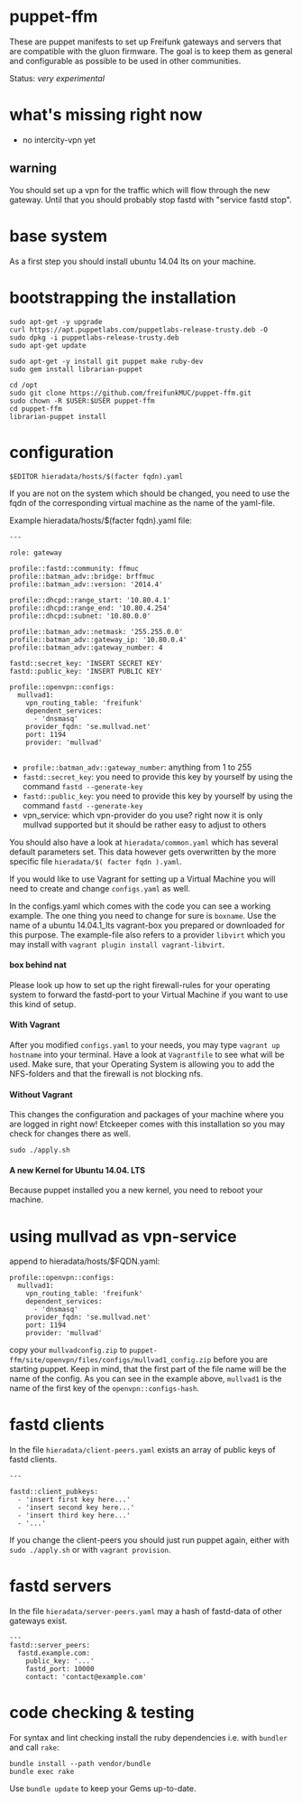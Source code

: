 # puppet-ffm

These are puppet manifests to set up Freifunk gateways and servers that are
compatible with the gluon firmware. The goal is to keep them as general and
configurable as possible to be used in other communities.

Status: *very experimental*

# what's missing right now
- no intercity-vpn yet

## warning
You should set up a vpn for the traffic which will flow through the
new gateway.
Until that you should probably stop fastd with "service fastd stop".

# base system

As a first step you should install ubuntu 14.04 lts on your machine.


# bootstrapping the installation
```
sudo apt-get -y upgrade
curl https://apt.puppetlabs.com/puppetlabs-release-trusty.deb -O
sudo dpkg -i puppetlabs-release-trusty.deb
sudo apt-get update

sudo apt-get -y install git puppet make ruby-dev
sudo gem install librarian-puppet

cd /opt
sudo git clone https://github.com/freifunkMUC/puppet-ffm.git
sudo chown -R $USER:$USER puppet-ffm
cd puppet-ffm
librarian-puppet install
```

# configuration
```
$EDITOR hieradata/hosts/$(facter fqdn).yaml
```

If you are not on the system which should be changed, you need to
use the fqdn of the corresponding virtual machine as the name of
the yaml-file.

Example hieradata/hosts/$(facter fqdn).yaml file:
```
---

role: gateway

profile::fastd::community: ffmuc
profile::batman_adv::bridge: brffmuc
profile::batman_adv::version: '2014.4'

profile::dhcpd::range_start: '10.80.4.1'
profile::dhcpd::range_end: '10.80.4.254'
profile::dhcpd::subnet: '10.80.0.0'

profile::batman_adv::netmask: '255.255.0.0'
profile::batman_adv::gateway_ip: '10.80.0.4'
profile::batman_adv::gateway_number: 4

fastd::secret_key: 'INSERT SECRET KEY'
fastd::public_key: 'INSERT PUBLIC KEY'

profile::openvpn::configs:
  mullvad1:
    vpn_routing_table: 'freifunk'
    dependent_services:
      - 'dnsmasq'
    provider_fqdn: 'se.mullvad.net'
    port: 1194
    provider: 'mullvad'


```

- `profile::batman_adv::gateway_number`: anything from 1 to 255
- `fastd::secret_key`: you need to provide this key by yourself by using
  the command `fastd --generate-key`
- `fastd::public_key`: you need to provide this key by yourself by using
  the command `fastd --generate-key`
- vpn_service: which vpn-provider do you use? right now it is only mullvad
               supported but it should be rather easy to adjust to others


You should also have a look at `hieradata/common.yaml` which has
several default parameters set. This data however gets overwritten
by the more specific file `hieradata/$( facter fqdn ).yaml`.

If you would like to use Vagrant for setting up a Virtual Machine
you will need to create and change `configs.yaml` as well.

In the configs.yaml which comes with the code you can see a working
example. The one thing you need to change for sure is `boxname`.
Use the name of a ubuntu 14.04.1_lts vagrant-box you prepared or
downloaded for this purpose.
The example-file also refers to a provider `libvirt` which you may
install with `vagrant plugin install vagrant-libvirt`.


#### box behind nat
Please look up how to set up the right firewall-rules for your operating
system to forward the fastd-port to your Virtual Machine if you want to
use this kind of setup.


#### With Vagrant
After you modified `configs.yaml` to your needs, you may type
`vagrant up hostname` into your terminal.
Have a look at `Vagrantfile` to see what will be used.
Make sure, that your Operating System is allowing you to add the NFS-folders
and that the firewall is not blocking nfs.


#### Without Vagrant
This changes the configuration and packages of your machine where you
are logged in right now!
Etckeeper comes with this installation so you may check for changes there as well.

```
sudo ./apply.sh
```

#### A new Kernel for Ubuntu 14.04. LTS
Because puppet installed you a new kernel, you need to reboot your machine.


# using mullvad as vpn-service
append to hieradata/hosts/$FQDN.yaml:
```
profile::openvpn::configs:
  mullvad1:
    vpn_routing_table: 'freifunk'
    dependent_services:
      - 'dnsmasq'
    provider_fqdn: 'se.mullvad.net'
    port: 1194
    provider: 'mullvad'
```

copy your `mullvadconfig.zip` to `puppet-ffm/site/openvpn/files/configs/mullvad1_config.zip`
before you are starting puppet. Keep in mind, that the first part of the file name
will be the name of the config. As you can see in the example above, `mullvad1` is the
name of the first key of the `openvpn::configs-hash`.


# fastd clients
In the file `hieradata/client-peers.yaml` exists an array of public keys of
fastd clients.

```
---

fastd::client_pubkeys:
  - 'insert first key here...'
  - 'insert second key here...'
  - 'insert third key here...'
  - '...'
```

If you change the client-peers you should just run puppet again, either with
`sudo ./apply.sh` or with `vagrant provision`.

# fastd servers
In the file `hieradata/server-peers.yaml` may a hash of fastd-data of other
gateways exist.

```
---
fastd::server_peers:
  fastd.example.com:
    public_key: '...'
    fastd_port: 10000
    contact: 'contact@example.com'
```

# code checking & testing

For syntax and lint checking install the ruby dependencies i.e. with `bundler`
and call `rake`:

```
bundle install --path vendor/bundle
bundle exec rake
```

Use `bundle update` to keep your Gems up-to-date.

